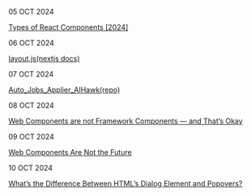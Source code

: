 05 OCT 2024

[Types of React Components [2024]](https://www.robinwieruch.de/react-component-types/)

06 OCT 2024

[layout.js(nextjs docs)](https://nextjs.org/docs/app/api-reference/file-conventions/layout)

07 OCT 2024

[Auto_Jobs_Applier_AIHawk(repo)](https://github.com/feder-cr/Auto_Jobs_Applier_AIHawk)

08 OCT 2024

[Web Components are not Framework Components — and That’s Okay](https://lea.verou.me/blog/2024/wcs-vs-frameworks/?utm_source=tldrwebdev)

09 OCT 2024

[Web Components Are Not the Future](https://dev.to/ryansolid/web-components-are-not-the-future-48bh)

10 OCT 2024

[What’s the Difference Between HTML’s Dialog Element and Popovers? ](https://frontendmasters.com/blog/whats-the-difference-between-htmls-dialog-element-and-popovers/)
